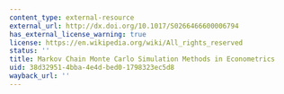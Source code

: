 ```yaml
---
content_type: external-resource
external_url: http://dx.doi.org/10.1017/S0266466600006794
has_external_license_warning: true
license: https://en.wikipedia.org/wiki/All_rights_reserved
status: ''
title: Markov Chain Monte Carlo Simulation Methods in Econometrics
uid: 38d32951-4bba-4e4d-bed0-1798323ec5d8
wayback_url: ''
---
```

